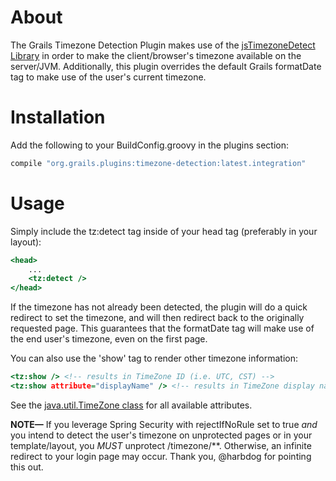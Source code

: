 # About
The Grails Timezone Detection Plugin makes use of the
[jsTimezoneDetect Library](http://pellepim.bitbucket.org/jstz/) in order to make the
client/browser's timezone available on the server/JVM.  Additionally, this plugin overrides
the default Grails formatDate tag to make use of the user's current timezone.

# Installation

Add the following to your BuildConfig.groovy in the plugins section:

```groovy
compile "org.grails.plugins:timezone-detection:latest.integration"

```

# Usage

Simply include the tz:detect tag inside of your head tag (preferably in your layout):

```rhtml
<head>
    ...
    <tz:detect />
</head>
```

If the timezone has not already been detected, the plugin will do a quick redirect to set the timezone,
and will then redirect back to the originally requested page.  This guarantees that the formatDate tag
will make use of the end user's timezone, even on the first page.

You can also use the 'show' tag to render other timezone information:

```rhtml
<tz:show /> <!-- results in TimeZone ID (i.e. UTC, CST) -->
<tz:show attribute="displayName" /> <!-- results in TimeZone display name (i.e. Universal Time Coordinated, America/Chicago, etc) -->
```

See the [java.util.TimeZone class](http://docs.oracle.com/javase/7/docs/api/java/util/TimeZone.html) for all available attributes.

**NOTE&mdash;** If you leverage Spring Security with rejectIfNoRule set to true *and* you intend to detect the user's timezone on unprotected pages
or in your template/layout, you *MUST* unprotect /timezone/**.  Otherwise, an infinite redirect to your login page may occur.
Thank you, @harbdog for pointing this out.